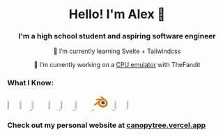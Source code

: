 <h1 style="text-align:center;"> Hello! I'm Alex 👋</h1>




<div style="text-align:center;">
<h3> I'm a high school student and aspiring software engineer</h3>
<p> 🌱 I’m currently learning Svelte + Tailwindcss </p>
<p> 🔭 I’m currently working on a <a href="https://github.com/Th3F4nd1t/cyan">CPU emulator<a> with TheFandit</p>

</div>

<h3> What I Know: </h3>

<p style="margin-right: 20px;"> 
<a href='https://python.org'><img width=5% height=5% src="https://s3.dualstack.us-east-2.amazonaws.com/pythondotorg-assets/media/community/logos/python-logo-only.png"></a>
<a href='https://svelte.dev'><img width=5% height=5% src="https://upload.wikimedia.org/wikipedia/commons/1/1b/Svelte_Logo.svg"> </a>
<a href='https://html.com'><img width=7% height=7% src="https://upload.wikimedia.org/wikipedia/commons/6/61/HTML5_logo_and_wordmark.svg"></a>
<a href='https://css3.com'><img width=5% height=5% src="https://upload.wikimedia.org/wikipedia/commons/d/d5/CSS3_logo_and_wordmark.svg"> </a>
<a href='https://developer.mozilla.org/en-US/docs/Web/JavaScript'><img width=6% height=6% src="https://upload.wikimedia.org/wikipedia/commons/6/6a/JavaScript-logo.png"> </a>
<a href='https://www.typescriptlang.org'><img width=6% height=6% style="margin-right:10px;" src="https://upload.wikimedia.org/wikipedia/commons/4/4c/Typescript_logo_2020.svg"> </a>
<a href='https://blender.org'><img width=7% height=7% style="margin-right:10px;" src="./Assets/blender_icon_1024x1024.png"> </a>
<a href='https://flask.palletsprojects.com/en/stable/'><img width=5% height=5% src="https://www.pngfind.com/pngs/m/128-1286693_flask-framework-logo-svg-hd-png-download.png"></a>
<a href='https://nodejs.org/en'><img width=5% height=5% src="https://seeklogo.com/images/N/nodejs-logo-FBE122E377-seeklogo.com.png"> </a>
<!-- <a href=''><img width=5% height=5% src=""> <a> -->

</p>

<h3> Check out my personal website at <a href="https://canopytree.vercel.app"> canopytree.vercel.app </a> </h3>
<!-- Finish this up later-->
